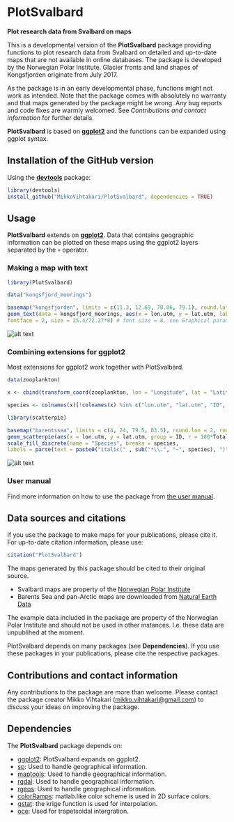 PlotSvalbard
======
**Plot research data from Svalbard on maps**

This is a developmental version of the **PlotSvalbard** package providing functions to plot research data from Svalbard on detailed and up-to-date maps that are not available in online databases. The package is developed by the Norwegian Polar Institute. Glacier fronts and land shapes of Kongsfjorden originate from July 2017.

As the package is in an early developmental phase, functions might not work as intended. Note that the package comes with absolutely no warranty and that maps generated by the package might be wrong. Any bug reports and code fixes are warmly welcomed. See *Contributions and contact information* for further details.

**PlotSvalbard** is based on [**ggplot2**](http://ggplot2.tidyverse.org/reference/) and the functions can be expanded using ggplot syntax.

Installation of the GitHub version
-------
Using the [**devtools**](https://cran.r-project.org/web/packages/devtools/index.html) package:

```r
library(devtools)
install_github("MikkoVihtakari/PlotSvalbard", dependencies = TRUE)
```

Usage
-------
**PlotSvalbard** extends on [**ggplot2**](http://ggplot2.tidyverse.org/reference/). Data that contains geographic information can be plotted on these maps using the ggplot2 layers separated by the `+` operator.

### Making a map with text

```r
library(PlotSvalbard)

data("kongsfjord_moorings")

basemap("kongsfjorden", limits = c(11.3, 12.69, 78.86, 79.1), round.lat = 0.05, round.lon = 0.5) + 
geom_text(data = kongsfjord_moorings, aes(x = lon.utm, y = lat.utm, label = Mooring.name, color = Name), 
fontface = 2, size = 25.4/72.27*8) # font size = 8, see Graphical parameters
```
![alt text](https://github.com/MikkoVihtakari/PlotSvalbard/blob/master/inst/figures/interpolated_kongsfjord.png)

### Combining extensions for ggplot2

Most extensions for ggplot2 work together with PlotSvalbard.

```r
data(zooplankton)

x <- cbind(transform_coord(zooplankton, lon = "Longitude", lat = "Latitude"), zooplankton)

species <- colnames(x)[!colnames(x) %in% c("lon.utm", "lat.utm", "ID", "Longitude", "Latitude", "Total")]

library(scatterpie)

basemap("barentssea", limits = c(4, 24, 79.5, 83.5), round.lon = 2, round.lat = 1) +
geom_scatterpie(aes(x = lon.utm, y = lat.utm, group = ID, r = 100*Total), data = x, cols = species, size = 0.1) +
scale_fill_discrete(name = "Species", breaks = species, 
labels = parse(text = paste0("italic(" , sub("*\\.", "~", species), ")")))
```
![alt text](https://github.com/MikkoVihtakari/PlotSvalbard/blob/master/inst/figures/scatterpie.png)

### User manual

Find more information on how to use the package from [the user manual](https://github.com/MikkoVihtakari/PlotSvalbard/blob/master/inst/docs/PlotSvalbard_user_manual.pdf).

Data sources and citations
-------

If you use the package to make maps for your publications, please cite it. For up-to-date citation information, please use:

```r
citation("PlotSvalbard")
```

The maps generated by this package should be cited to their original source. 

- Svalbard maps are property of the [Norwegian Polar Institute](http://geodata.npolar.no/)
- Barents Sea and pan-Arctic maps are downloaded from [Natural Earth Data](http://www.naturalearthdata.com/downloads/10m-physical-vectors/10m-land/)

The example data included in the package are property of the Norwegian Polar Institute and should not be used in other instances. I.e. these data are unpublihed at the moment.

PlotSvalbard depends on many packages (see **Dependencies**). If you use these packages in your publications, please cite the respective packages.

Contributions and contact information
-------
Any contributions to the package are more than welcome. Please contact the package creator Mikko Vihtakari (<mikko.vihtakari@gmail.com>) to discuss your ideas on improving the package.

Dependencies
--------
The **PlotSvalbard** package depends on:

- [ggplot2][ggplot2]: PlotSvalbard expands on ggplot2.
- [sp][sp]: Used to handle geographical information.
- [maptools][maptools]: Used to handle geographical information.
- [rgdal][rgdal]: Used to handle geographical information.
- [rgeos][rgeos]: Used to handle geographical information.
- [colorRamps][colorRamps]: matlab.like color scheme is used in 2D surface colors.
- [gstat][gstat]: the krige function is used for interpolation.
- [oce][oce]: Used for trapetsoidal intergration.

[sp]: https://cran.r-project.org/web/packages/sp/index.html
[ggplot2]: http://ggplot2.tidyverse.org/reference/
[oce]: https://cran.r-project.org/web/packages/oce/index.html
[colorRamps]: https://cran.r-project.org/web/packages/colorRamps/index.html
[gstat]: https://cran.r-project.org/web/packages/gstat/index.html
[rgdal]: https://cran.r-project.org/web/packages/rgdal/index.html
[maptools]: https://cran.r-project.org/web/packages/maptools/index.html
[rgeos]: https://cran.r-project.org/web/packages/rgeos/index.html
